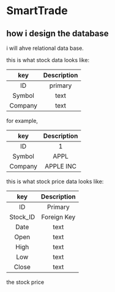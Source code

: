 # SmartTrade

## how i design the database
i will ahve relational data base.

this is what stock data looks like:

| key | Description |
| :---: | :---: |
| ID | primary |
| Symbol | text |
| Company | text |

for example,

| key | Description |
| :---: | :---: |
| ID | 1 |
| Symbol | APPL |
| Company | APPLE INC |

this is what stock price data looks like:

| key | Description |
| :---: | :---: |
| ID | Primary |
| Stock_ID | Foreign Key |
| Date | text |
| Open | text |
| High | text |
| Low | text |
| Close | text |

the stock price 